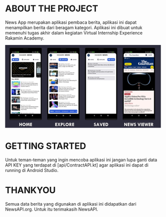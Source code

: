 # ABOUT THE PROJECT
News App merupakan aplikasi pembaca berita, aplikasi ini dapat menampilkan berita dari beragam kategori.
Aplikasi ini dibuat untuk memenuhi tugas akhir dalam kegiatan Virtual Internship Experience Rakamin Academy.

![alt text](https://github.com/rikoedr/project-resource/blob/main/news-app.jpg?raw=true)

# GETTING STARTED
Untuk teman-teman yang ingin mencoba aplikasi ini jangan lupa ganti data API KEY yang terdapat di [api/ContractAPI.kt] agar aplikasi ini dapat di running di Android Studio.

# THANKYOU
Semua data berita yang digunakan di aplikasi ini didapatkan dari NewsAPI.org. Untuk itu terimakasih NewsAPI.

